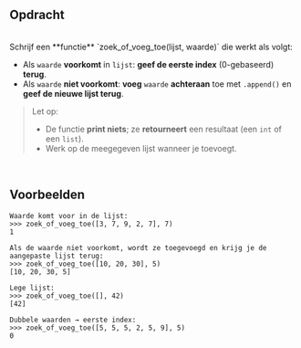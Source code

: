 ## Opdracht
<br>
Schrijf een **functie** `zoek_of_voeg_toe(lijst, waarde)` die werkt als volgt:

- Als `waarde` **voorkomt** in `lijst`: **geef de eerste index** (0-gebaseerd) **terug**.
- Als `waarde` **niet voorkomt**: **voeg** `waarde` **achteraan** toe met `.append()` en **geef de nieuwe lijst terug**.

> Let op:
> - De functie **print niets**; ze **retourneert** een resultaat (een `int` of een `list`).
> - Werk op de meegegeven lijst wanneer je toevoegt.

<br>

## Voorbeelden

    Waarde komt voor in de lijst:
    >>> zoek_of_voeg_toe([3, 7, 9, 2, 7], 7)  
    1  
    
    Als de waarde niet voorkomt, wordt ze toegevoegd en krijg je de aangepaste lijst terug:  
    >>> zoek_of_voeg_toe([10, 20, 30], 5)  
    [10, 20, 30, 5]  
    
    Lege lijst:  
    >>> zoek_of_voeg_toe([], 42)  
    [42]
    
    Dubbele waarden → eerste index:  
    >>> zoek_of_voeg_toe([5, 5, 5, 2, 5, 9], 5)  
    0
